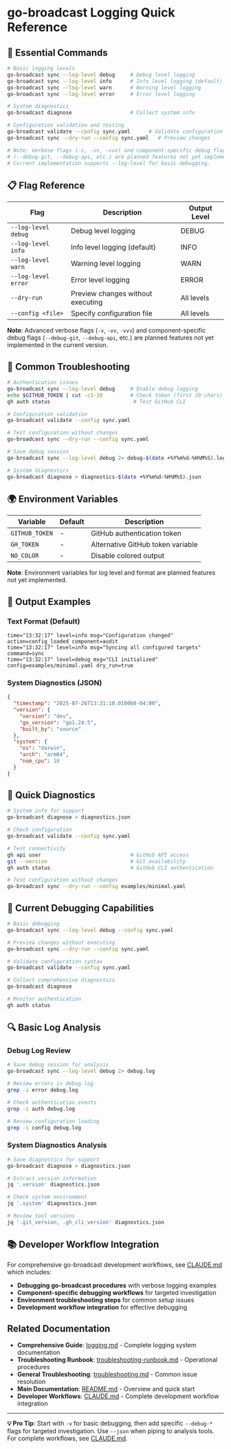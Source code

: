 # go-broadcast Logging Quick Reference

## 🚀 Essential Commands

```bash
# Basic logging levels
go-broadcast sync --log-level debug     # Debug level logging
go-broadcast sync --log-level info      # Info level logging (default)
go-broadcast sync --log-level warn      # Warning level logging
go-broadcast sync --log-level error     # Error level logging

# System diagnostics
go-broadcast diagnose                   # Collect system info

# Configuration validation and testing
go-broadcast validate --config sync.yaml      # Validate configuration
go-broadcast sync --dry-run --config sync.yaml   # Preview changes

# Note: Verbose flags (-v, -vv, -vvv) and component-specific debug flags
# (--debug-git, --debug-api, etc.) are planned features not yet implemented.
# Current implementation supports --log-level for basic debugging.
```

## 📋 Flag Reference

| Flag                | Description                       | Output Level |
|---------------------|-----------------------------------|--------------|
| `--log-level debug` | Debug level logging               | DEBUG        |
| `--log-level info`  | Info level logging (default)      | INFO         |
| `--log-level warn`  | Warning level logging             | WARN         |
| `--log-level error` | Error level logging               | ERROR        |
| `--dry-run`         | Preview changes without executing | All levels   |
| `--config <file>`   | Specify configuration file        | All levels   |

**Note**: Advanced verbose flags (`-v`, `-vv`, `-vvv`) and component-specific debug flags (`--debug-git`, `--debug-api`, etc.) are planned features not yet implemented in the current version.

## 🔧 Common Troubleshooting

```bash
# Authentication issues
go-broadcast sync --log-level debug     # Enable debug logging
echo $GITHUB_TOKEN | cut -c1-10         # Check token (first 10 chars)
gh auth status                           # Test GitHub CLI

# Configuration validation
go-broadcast validate --config sync.yaml

# Test configuration without changes
go-broadcast sync --dry-run --config sync.yaml

# Save debug session
go-broadcast sync --log-level debug 2> debug-$(date +%Y%m%d-%H%M%S).log

# System diagnostics
go-broadcast diagnose > diagnostics-$(date +%Y%m%d-%H%M%S).json
```

## 🌍 Environment Variables

| Variable       | Default | Description                       |
|----------------|---------|-----------------------------------|
| `GITHUB_TOKEN` | -       | GitHub authentication token       |
| `GH_TOKEN`     | -       | Alternative GitHub token variable |
| `NO_COLOR`     | -       | Disable colored output            |

**Note**: Environment variables for log level and format are planned features not yet implemented.

## 📄 Output Examples

### Text Format (Default)
```
time="13:32:17" level=info msg="Configuration changed" action=config_loaded component=audit
time="13:32:17" level=info msg="Syncing all configured targets" command=sync
time="13:32:17" level=debug msg="CLI initialized" config=examples/minimal.yaml dry_run=true
```

### System Diagnostics (JSON)
```json
{
  "timestamp": "2025-07-26T13:31:10.010068-04:00",
  "version": {
    "version": "dev",
    "go_version": "go1.24.5",
    "built_by": "source"
  },
  "system": {
    "os": "darwin",
    "arch": "arm64",
    "num_cpu": 10
  }
}
```

## 🚨 Quick Diagnostics

```bash
# System info for support
go-broadcast diagnose > diagnostics.json

# Check configuration
go-broadcast validate --config sync.yaml

# Test connectivity
gh api user                             # GitHub API access
git --version                           # Git availability
gh auth status                          # GitHub CLI authentication

# Test configuration without changes
go-broadcast sync --dry-run --config examples/minimal.yaml
```

## 🎯 Current Debugging Capabilities

```bash
# Basic debugging
go-broadcast sync --log-level debug --config sync.yaml

# Preview changes without executing
go-broadcast sync --dry-run --config sync.yaml

# Validate configuration syntax
go-broadcast validate --config sync.yaml

# Collect comprehensive diagnostics
go-broadcast diagnose

# Monitor authentication
gh auth status
```

## 🔍 Basic Log Analysis

### Debug Log Review
```bash
# Save debug session for analysis
go-broadcast sync --log-level debug 2> debug.log

# Review errors in debug log
grep -i error debug.log

# Check authentication events
grep -i auth debug.log

# Review configuration loading
grep -i config debug.log
```

### System Diagnostics Analysis
```bash
# Save diagnostics for support
go-broadcast diagnose > diagnostics.json

# Extract version information
jq '.version' diagnostics.json

# Check system environment
jq '.system' diagnostics.json

# Review tool versions
jq '.git_version, .gh_cli_version' diagnostics.json
```

## 📚 Developer Workflow Integration

For comprehensive go-broadcast development workflows, see [CLAUDE.md](../.github/CLAUDE.md) which includes:
- **Debugging go-broadcast procedures** with verbose logging examples
- **Component-specific debugging workflows** for targeted investigation
- **Environment troubleshooting steps** for common setup issues
- **Development workflow integration** for effective debugging

## Related Documentation

- **Comprehensive Guide**: [logging.md](logging.md) - Complete logging system documentation
- **Troubleshooting Runbook**: [troubleshooting-runbook.md](troubleshooting-runbook.md) - Operational procedures
- **General Troubleshooting**: [troubleshooting.md](troubleshooting.md) - Common issue resolution
- **Main Documentation**: [README.md](../README.md) - Overview and quick start
- **Developer Workflows**: [CLAUDE.md](../.github/CLAUDE.md) - Complete development workflow integration

---

**💡 Pro Tip**: Start with `-v` for basic debugging, then add specific `--debug-*` flags for targeted investigation. Use `--json` when piping to analysis tools. For complete workflows, see [CLAUDE.md](../.github/CLAUDE.md).

